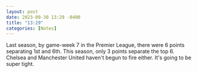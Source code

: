 ```yaml
---
layout: post
date: 2023-09-30 13:29 -0400
title: "13:29"
categories: [Notes]
---
```


Last season, by game-week 7 in the Premier League, there were 6 points separating 1st and 6th. This season, only 3 points separate the top 6. Chelsea and Manchester United haven't begun to fire either. It's going to be super tight.